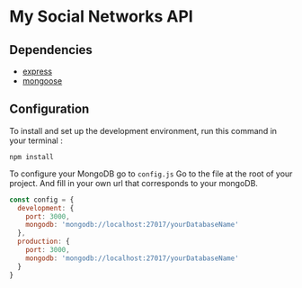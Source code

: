# My Social Networks API

## Dependencies
- [express](https://www.npmjs.com/package/express)
- [mongoose](https://www.npmjs.com/package/mongoose)

## Configuration
To install and set up the development environment, run this command in your terminal :

`npm install`

To configure your MongoDB go to `config.js`
Go to the  file at the root of your project. 
And fill in your own url that corresponds to your mongoDB. 



```javascript
const config = {
  development: {
    port: 3000,
    mongodb: 'mongodb://localhost:27017/yourDatabaseName'
  },
  production: {
    port: 3000,
    mongodb: 'mongodb://localhost:27017/yourDatabaseName'
  }
}
```
